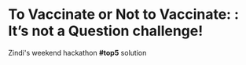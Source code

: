 # To Vaccinate or Not to Vaccinate: : It’s not a Question challenge!

Zindi's weekend hackathon **#top5** solution
